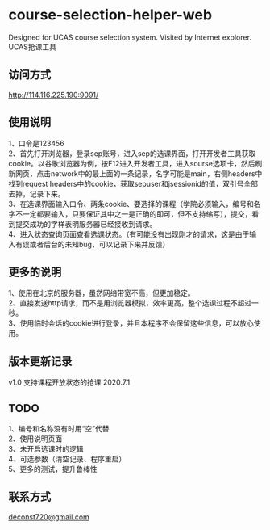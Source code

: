 # course-selection-helper-web
Designed for UCAS course selection system. Visited by Internet explorer.  UCAS抢课工具

## 访问方式
http://114.116.225.190:9091/

## 使用说明
1、口令是123456  
2、首先打开浏览器，登录sep账号，进入sep的选课界面，打开开发者工具获取cookie。以谷歌浏览器为例，按F12进入开发者工具，进入sourse选项卡，然后刷新网页，点击network中的最上面的一条记录，名字可能是main，右侧headers中找到request headers中的cookie，获取sepuser和jsessionid的值，双引号全部去掉，记录下来。  
3、在选课界面输入口令、两条cookie、要选择的课程（学院必须输入，编号和名字不一定都要输入，只要保证其中之一是正确的即可，但不支持缩写），提交，看到提交成功的字样表明服务器已经接收到请求。  
4、进入状态查询页面查看选课状态。（有可能没有出现刚才的请求，这是由于输入有误或者后台的未知bug，可以记录下来并反馈）

## 更多的说明
1、使用在北京的服务器，虽然网络带宽不高，但更加稳定。  
2、直接发送http请求，而不是用浏览器模拟，效率更高，整个选课过程不超过一秒。  
3、使用临时会话的cookie进行登录，并且本程序不会保留这些信息，可以放心使用。  

## 版本更新记录
v1.0 支持课程开放状态的抢课 2020.7.1

## TODO
1、编号和名称没有时用“空”代替  
2、使用说明页面  
3、未开启选课时的逻辑  
4、可选参数（清空记录、程序重启）  
5、更多的测试，提升鲁棒性

## 联系方式
deconst720@gmail.com
